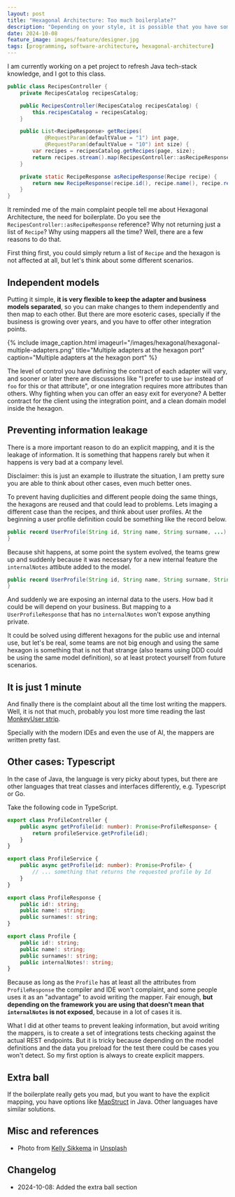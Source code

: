 ```yaml
---
layout: post
title: "Hexagonal Architecture: Too much boilerplate?"
description: "Depending on your style, it is possible that you have some boilerplate in your code to adapt inputs and outputs, but is that really bad?"
date: 2024-10-08
feature_image: images/feature/designer.jpg
tags: [programming, software-architecture, hexagonal-architecture]
---
```


I am currently working on a pet project to refresh Java tech-stack knowledge, and I got to this class.

```java
public class RecipesController {
    private RecipesCatalog recipesCatalog;

    public RecipesController(RecipesCatalog recipesCatalog) {
        this.recipesCatalog = recipesCatalog;
    }

    public List<RecipeResponse> getRecipes(
            @RequestParam(defaultValue = "1") int page,
            @RequestParam(defaultValue = "10") int size) {
        var recipes = recipesCatalog.getRecipes(page, size);
        return recipes.stream().map(RecipesController::asRecipeResponse).toList();
    }

    private static RecipeResponse asRecipeResponse(Recipe recipe) {
        return new RecipeResponse(recipe.id(), recipe.name(), recipe.recap());
    }
}
```

It reminded me of the main complaint people tell me about Hexagonal Architecture, the need for boilerplate. Do you see the `RecipesController::asRecipeResponse` reference? Why not returning just a list of `Recipe`? Why using mappers all the time? Well, there are a few reasons to do that.

<!--more-->

First thing first, you could simply return a list of `Recipe` and the hexagon is not affected at all, but let's think about some different scenarios.

## Independent models

Putting it simple, **it is very flexible to keep the adapter and business models separated**, so you can make changes to them independently and then map to each other. But there are more esoteric cases, specially if the business is growing over years, and you have to offer other integration points.

{% include image_caption.html imageurl="/images/hexagonal/hexagonal-multiple-adapters.png" title="Multiple adapters at the hexagon port" caption="Multiple adapters at the hexagon port" %}

The level of control you have defining the contract of each adapter will vary, and sooner or later there are discussions like "I prefer to use `bar` instead of `foo` for this or that attribute", or one integration requires more attributes than others. Why fighting when you can offer an easy exit for everyone? A better contract for the client using the integration point, and a clean domain model inside the hexagon.

## Preventing information leakage 

There is a more important reason to do an explicit mapping, and it is the leakage of information. It is something that happens rarely but when it happens is very bad at a company level.

Disclaimer: this is just an example to illustrate the situation, I am pretty sure you are able to think about other cases, even much better ones.

To prevent having duplicities and different people doing the same things, the hexagons are reused and that could lead to problems. Lets imaging a different case than the recipes, and think about user profiles. At the beginning a user profile definition could be something like the record below.

```java
public record UserProfile(String id, String name, String surname, ...) {
}
```

Because shit happens, at some point the system evolved, the teams grew up and suddenly because it was necessary for a new internal feature the `internalNotes` attibute added to the model.

```java
public record UserProfile(String id, String name, String surname, String internalNotes, ...) {
}
```

And suddenly we are exposing an internal data to the users. How bad it could be will depend on your business. But mapping to a `UserProfileResponse` that has no `internalNotes` won't expose anything private.

It could be solved using different hexagons for the public use and internal use, but let's be real, some teams are not big enough and using the same hexagon is something that is not that strange (also teams using DDD could be using the same model definition), so at least protect yourself from future scenarios.

## It is just 1 minute

And finally there is the complaint about all the time lost writing the mappers. Well, it is not that much, probably you lost more time reading the last [MonkeyUser strip](https://www.monkeyuser.com/). 

Specially with the modern IDEs and even the use of AI, the mappers are written pretty fast.

## Other cases: Typescript

In the case of Java, the language is very picky about types, but there are other languages that treat classes and interfaces differently, e.g. Typescript or Go.

Take the following code in TypeScript.

```typescript
export class ProfileController {
    public async getProfile(id: number): Promise<ProfileResponse> {
        return profileService.getProfile(id);
    }
}

export class ProfileService {
    public async getProfile(id: number): Promise<Profile> {
        // ... something that returns the requested profile by Id
    }
}

export class ProfileResponse {
    public id!: string;
    public name!: string;
    public surnames!: string;
}

export class Profile {
    public id!: string;
    public name!: string;
    public surnames!: string;
    public internalNotes!: string;
}
```

Because as long as the `Profile` has at least all the attributes from `ProfileResponse` the compiler and IDE won't complaint, and some people uses it as an "advantage" to avoid writing the mapper. Fair enough, **but depending on the framework you are using that doesn't mean that `internalNotes` is not exposed**, because in a lot of cases it is.

What I did at other teams to prevent leaking information, but avoid writing the mappers, is to create a set of integrations tests checking against the actual REST endpoints. But it is tricky because depending on the model definitions and the data you preload for the test there could be cases you won't detect. So my first option is always to create explicit mappers.

## Extra ball

If the boilerplate really gets you mad, but you want to have the explicit mapping, you have options like [MapStruct](https://mapstruct.org/) in Java. Other languages have similar solutions.

## Misc and references

* Photo from <a href="https://unsplash.com/es/@kellysikkema?utm_content=creditCopyText&utm_medium=referral&utm_source=unsplash">Kelly Sikkema</a> in <a href="https://unsplash.com/es/fotos/letras-de-personas-en-papel-de-calco-con-lapiz-mecanico-o2TRWThve_I?utm_content=creditCopyText&utm_medium=referral&utm_source=unsplash">Unsplash</a>

## Changelog

* 2024-10-08: Added the extra ball section
